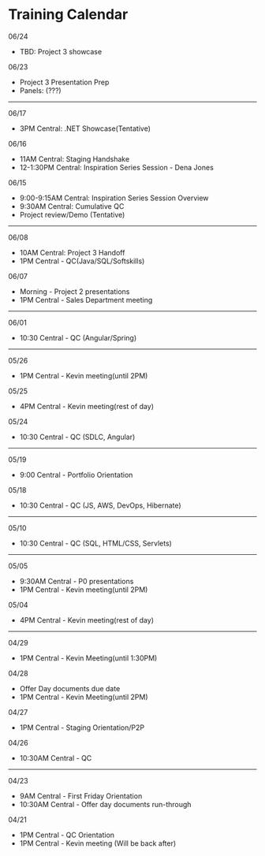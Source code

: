 # Training Calendar

06/24
- TBD: Project 3 showcase

06/23
- Project 3 Presentation Prep
- Panels: (???)

---

06/17
- 3PM Central: .NET Showcase(Tentative)

06/16
- 11AM Central: Staging Handshake
- 12-1:30PM Central:  Inspiration Series Session - Dena Jones

06/15
- 9:00-9:15AM Central: Inspiration Series Session Overview
- 9:30AM Central: Cumulative QC
- Project review/Demo (Tentative)

---

06/08
- 10AM Central: Project 3 Handoff
- 1PM Central - QC(Java/SQL/Softskills)


06/07
- Morning - Project 2 presentations
- 1PM Central - Sales Department meeting

---

06/01
- 10:30 Central - QC (Angular/Spring)

---

05/26
- 1PM Central - Kevin meeting(until 2PM)

05/25
- 4PM Central - Kevin meeting(rest of day)

05/24
- 10:30 Central - QC (SDLC, Angular)

---

05/19
- 9:00 Central - Portfolio Orientation

05/18
- 10:30 Central - QC (JS, AWS, DevOps, Hibernate)

---

05/10
- 10:30 Central - QC (SQL, HTML/CSS, Servlets)

---

05/05 
- 9:30AM Central - P0 presentations
- 1PM Central - Kevin meeting(until 2PM)

05/04
- 4PM Central - Kevin meeting(rest of day)

---
04/29 
- 1PM Central - Kevin Meeting(until 1:30PM)

04/28 
- Offer Day documents due date
- 1PM Central - Kevin Meeting(until 2PM)

04/27
- 1PM Central - Staging Orientation/P2P

04/26 
- 10:30AM Central - QC

---

04/23 
- 9AM Central - First Friday Orientation
- 10:30AM Central - Offer day documents run-through

04/21
- 1PM Central - QC Orientation
- 1PM Central - Kevin meeting (Will be back after)
